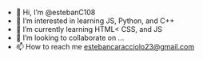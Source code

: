 - 👋 Hi, I’m @estebanC108
- 👀 I’m interested in learning JS, Python, and C++
- 🌱 I’m currently learning HTML< CSS, and JS
- 💞️ I’m looking to collaborate on ...
- 📫 How to reach me estebancaracciolo23@gmail.com

<!---
estebanC108/estebanC108 is a ✨ special ✨ repository because its `README.md` (this file) appears on your GitHub profile.
You can click the Preview link to take a look at your changes.
--->
